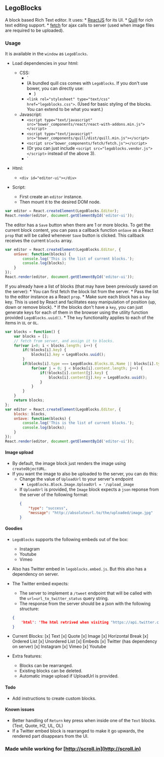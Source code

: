 ## LegoBlocks

A block based Rich Text editor. It uses:
    * [ReactJS](http://facebook.github.io/react/) for its UI.
    * [Quill](http://quilljs.com) for rich text editing support.
    * [fetch](https://github.com/github/fetch) for ajax calls to server (used when image files are required to be uploaded).

### Usage
It is available in the `window` as `LegoBlocks`.

* Load dependencies in your html:
    * CSS:
        * `<link rel="stylesheet" type="text/css" href="bower_components/quill/dist/quill.base.css">
        * (A bundled quill css comes with `LegoBlocks`. If you don't use bower, you can directly use:
            * <link rel="stylesheet" type="text/css" href="legoblocks.vendor.css">)
        * `<link rel="stylesheet" type="text/css" href="legoblocks.css">`. (Used for basic styling of the blocks. You can extend to be what you want.)
    * Javascript:
        * `<script type="text/javascript" src="bower_components/react/react-with-addons.min.js"></script>`
        * `<script type="text/javascript" src="bower_components/quill/dist/quill.min.js"></script>`
        * `<script src="bower_components/fetch/fetch.js"></script>`
        * (Or you can just include `<script src="legoblocks.vendor.js"></script>` instead of the above 3).
        * `<script type="text/javascript" src="legoblocks.js"></script>

* Html:
    * `<div id="editor-ui"></div>`

* Script:
    * First create an `editor` instance.
    * Then mount it to the desired DOM node.

```javascript
var editor = React.createElement(LegoBlocks.Editor);
React.render(editor, document.getElementById('editor-ui'));
```

The editor has a `Save` button when there are 1 or more blocks. To get the current block content, you can pass a callback function `onSave` as a React `prop` that will be called whenever `Save` button is clicked. This callback receives the current `blocks` array.

```javascript
var editor = React.createElement(LegoBlocks.Editor, {
    onSave: function(blocks) {
        console.log('This is the list of current blocks.');
        console.log(blocks);
    }
});
React.render(editor, document.getElementById('editor-ui'));
```

If you already have a list of blocks (that may have been previously saved on the server):
    * You can first fetch the block list from the server.
    * Pass the list to the editor instance as a React `prop`.
    * Make sure each block has a `key` key. This is used by React and facilitates easy manipulation of position (up, down or remove block).
    * If the blocks don't have a `key`, you can just generate keys for each of them in the browser using the utility function provided `LegoBlocks.uuid()`.
    * The `key` functionality applies to each of the items in `UL` or `OL`.

```javascript
var blocks = function() {
    var blocks = [];
    // fetch from server, and assign it to blocks.
    for(var i=0; i < blocks.length; i++) {
        if(!blocks[i].key) {
            blocks[i].key = LegoBlocks.uuid();
        }
        if(blocks[i].type === LegoBlocks.Blocks.UL.Name || blocks[i].type === LegoBlocks.Blocks.OL.Name) {
            for(var j = 0; j < blocks[i].content.length; j++) {
                if(!blocks[i].content[j].key) {
                    blocks[i].content[j].key = LegoBlocks.uuid();
                }
            }
        }
    }
    return blocks;
};
var editor = React.createElement(LegoBlocks.Editor, {
    blocks: blocks,
    onSave: function(blocks) {
        console.log('This is the list of current blocks.');
        console.log(blocks);
    }
});
React.render(editor, document.getElementById('editor-ui'));
```

#### Image upload
* By default, the image block just renders the image using `createObjectURL`.
* If you want the image to also be uploaded to the server, you can do this:
    * Change the value of `UploadUrl` to your server's endpoint
        * `LegoBlocks.Block.Image.UploadUrl = '/upload_image`
    * If `UploadUrl` is provided, the `Image` block expects a `json` reponse from the server of the following format:
        ```json
        {
            "type": "success",
            "message": "http://absoluteurl.to/the/uploaded/image.jpg"
        }
        ```
#### Goodies
* `LegoBlocks` supports the following embeds out of the box:
    * Instagram
    * Youtube
    * Vimeo
* Also has Twitter embed in `legoblocks.embed.js`. But this also has a dependency on server.
* The Twitter embed expects:
    * The server to implement a `/tweet` endpoint that will be called with the `url=url_to_twitter_status` query string.
    * The response from the server should be a json with the following structure:
    ```json
    {
        'html': 'The html retrived when visiting "https://api.twitter.com/1/statuses/oembed.json?url=url_to_twitter_status" directly'
    }
    ```

* Current Blocks:
    [x] Text
    [x] Quote
    [x] Image
    [x] Horizontal Break
    [x] Ordered List
    [x] Unordered List
    [x] Embeds
        [x] Twitter (has dependency on server)
        [x] Instagram
        [x] Vimeo
        [x] Youtube

* Extra features:
    * Blocks can be rearranged.
    * Existing blocks can be deleted.
    * Automatic image upload if UploadUrl is provided.

#### Todo
* Add instructions to create custom blocks.

#### Known issues
* Better handling of `Return` key press when inside one of the `Text` blocks. (Text, Quote, H2, UL, OL)
* If a Twitter embed block is rearranged to make it go upwards, the rendered part disappears from the UI.

### Made while working for [http://scroll.in](http://scroll.in)

